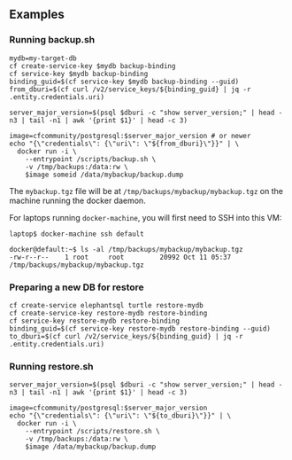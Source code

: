 Examples
--------

### Running backup.sh

```
mydb=my-target-db
cf create-service-key $mydb backup-binding
cf service-key $mydb backup-binding
binding_guid=$(cf service-key $mydb backup-binding --guid)
from_dburi=$(cf curl /v2/service_keys/${binding_guid} | jq -r .entity.credentials.uri)

server_major_version=$(psql $dburi -c "show server_version;" | head -n3 | tail -n1 | awk '{print $1}' | head -c 3)

image=cfcommunity/postgresql:$server_major_version # or newer
echo "{\"credentials\": {\"uri\": \"${from_dburi}\"}}" | \
  docker run -i \
    --entrypoint /scripts/backup.sh \
    -v /tmp/backups:/data:rw \
    $image someid /data/mybackup/backup.dump
```

The `mybackup.tgz` file will be at `/tmp/backups/mybackup/mybackup.tgz` on the machine running the docker daemon.

For laptops running `docker-machine`, you will first need to SSH into this VM:

```
laptop$ docker-machine ssh default

docker@default:~$ ls -al /tmp/backups/mybackup/mybackup.tgz
-rw-r--r--    1 root     root         20992 Oct 11 05:37 /tmp/backups/mybackup/mybackup.tgz
```

### Preparing a new DB for restore

```
cf create-service elephantsql turtle restore-mydb
cf create-service-key restore-mydb restore-binding
cf service-key restore-mydb restore-binding
binding_guid=$(cf service-key restore-mydb restore-binding --guid)
to_dburi=$(cf curl /v2/service_keys/${binding_guid} | jq -r .entity.credentials.uri)
```

### Running restore.sh

```
server_major_version=$(psql $dburi -c "show server_version;" | head -n3 | tail -n1 | awk '{print $1}' | head -c 3)

image=cfcommunity/postgresql:$server_major_version
echo "{\"credentials\": {\"uri\": \"${to_dburi}\"}}" | \
  docker run -i \
    --entrypoint /scripts/restore.sh \
    -v /tmp/backups:/data:rw \
    $image /data/mybackup/backup.dump
```
